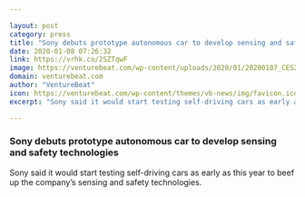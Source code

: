 ```yaml
---

layout: post
category: press
title: "Sony debuts prototype autonomous car to develop sensing and safety technologies"
date: 2020-01-08 07:26:32
link: https://vrhk.co/2SZTqwF
image: https://venturebeat.com/wp-content/uploads/2020/01/20200107_CES2020_02.jpg?w=1200&strip=all
domain: venturebeat.com
author: "VentureBeat"
icon: https://venturebeat.com/wp-content/themes/vb-news/img/favicon.ico
excerpt: "Sony said it would start testing self-driving cars as early as this year to beef up the company’s sensing and safety technologies."

---
```


### Sony debuts prototype autonomous car to develop sensing and safety technologies

Sony said it would start testing self-driving cars as early as this year to beef up the company’s sensing and safety technologies.